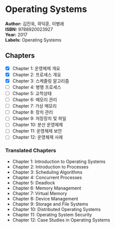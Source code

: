 # Operating Systems

**Author:** 김진욱, 곽덕훈, 이병래 <br/>
**ISBN:** 9788920023927 <br/>
**Year:** 2017 <br/>
**Labels:** Operating Systems

## Chapters
- [x] Chapter 1: 운영체제 개요
- [x] Chapter 2: 프로세스 개요
- [x] Chapter 3: 스케줄링 알고리즘
- [ ] Chapter 4: 병행 프로세스
- [ ] Chapter 5: 교착상태
- [ ] Chapter 6: 메모리 관리
- [ ] Chapter 7: 가상 메모리
- [ ] Chapter 8: 장치 관리
- [ ] Chapter 9: 저장장치 및 파일
- [ ] Chapter 10: 분산 운영체제
- [ ] Chapter 11: 운영체제 보안
- [ ] Chapter 12: 운영체제 사례

### Translated Chapters
- Chapter 1: Introduction to Operating Systems
- Chapter 2: Introduction to Processes
- Chapter 3: Scheduling Algorithms
- Chapter 4: Concurrent Processes
- Chapter 5: Deadlock
- Chapter 6: Memory Management
- Chapter 7: Virtual Memory
- Chapter 8: Device Management
- Chapter 9: Storage and File Systems
- Chapter 10: Distributed Operating Systems
- Chapter 11: Operating System Security
- Chapter 12: Case Studies in Operating Systems
